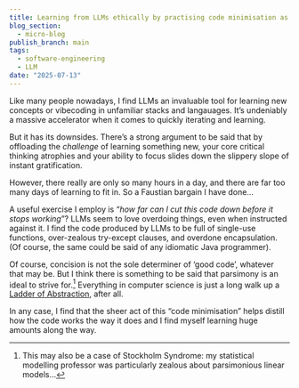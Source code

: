 ```yaml
---
title: Learning from LLMs ethically by practising code minimisation as a discipline
blog_section:
  - micro-blog
publish_branch: main
tags:
  - software-engineering
  - LLM
date: "2025-07-13"
---
```


Like many people nowadays, I find LLMs an invaluable tool for learning new concepts or vibecoding in unfamiliar stacks and langauages. It’s undeniably a massive accelerator when it comes to quickly iterating and learning.

But it has its downsides. There’s a strong argument to be said that by offloading the _challenge_ of learning something new, your core critical thinking atrophies and your ability to focus slides down the slippery slope of instant gratification.

However, there really are only so many hours in a day, and there are far too many days of learning to fit in. So a Faustian bargain I have done…

A useful exercise I employ is “_how far can I cut this code down before it stops working_”? LLMs seem to love overdoing things, even when instructed against it. I find the code produced by LLMs to be full of single-use functions, over-zealous try-except clauses, and overdone encapsulation. (Of course, the same could be said of any idiomatic Java programmer).

Of course, concision is not the sole determiner of ‘good code’, whatever that may be. But I think there is something to be said that parsimony is an ideal to strive for.[^1] Everything in computer science is just a long walk up a [Ladder of Abstraction](https://worrydream.com/LadderOfAbstraction/), after all.

In any case, I find that the sheer act of this “code minimisation” helps distill how the code works the way it does and I find myself learning huge amounts along the way.

[^1]: This may also be a case of Stockholm Syndrome: my statistical modelling professor was particularly zealous about parsimonious linear models…
